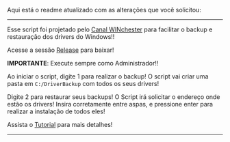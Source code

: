 Aqui está o readme atualizado com as alterações que você solicitou:

---

Esse script foi projetado pelo [Canal WINchester](https://www.youtube.com/WINchesterCanal) para facilitar o backup e restauração dos drivers do Windows!!

Acesse a sessão [Release](https://github.com/winchestercanal/driverbackup/releases) para baixar!

**IMPORTANTE**: Execute sempre como Administrador!!

Ao iniciar o script, digite 1 para realizar o backup! O script vai criar uma pasta em `C:/DriverBackup` com todos os seus drivers!

Digite 2 para restaurar seus backups! O Script irá solicitar o endereço onde estão os drivers! Insira corretamente entre aspas, e pressione enter para realizar a instalação de todos eles!

Assista o [Tutorial](https://youtu.be/ymOwOXdzHGQ) para mais detalhes!

---
